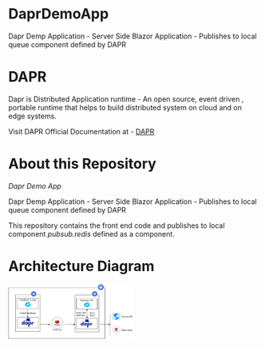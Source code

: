 # DaprDemoApp
 Dapr Demp Application - Server Side Blazor Application - Publishes to local queue component defined by DAPR

# DAPR

Dapr is  Distributed Application runtime - An open source, event driven , portable runtime that helps to build distributed system on cloud and on edge systems.

Visit DAPR Official Documentation at - [DAPR](https://dapr.io/)

# About this Repository

*Dapr Demo App*

 Dapr Demp Application - Server Side Blazor Application - Publishes to local queue component defined by DAPR

This repository contains the front end code and publishes to local component *pubsub.redis* defined as a component. 

# Architecture Diagram

<img src="./DaprDemoApp/Images/Demo_ArchitectureDiagram.png" width=250>
    